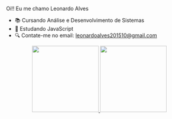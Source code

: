 Oi!! Eu me chamo Leonardo Alves

- 📚 Cursando Análise e Desenvolvimento de Sistemas
- 🌱 Estudando JavaScript
- 🔍 Contate-me no email: leonardoalves201510@gmail.com
<div align="center">
  
  <div align="center">
  <a href="https://github.com/rafaballerini">
  <img height="180em" src="https://github-readme-stats.vercel.app/api?username=LeonardoAlves04&show_icons=true&theme=dracula&include_all_commits=true&count_private=true"/>
  <img height="180em" src="https://github-readme-stats.vercel.app/api/top-langs/?username=LeonardoAlves04&layout=compact&langs_count=7&theme=dracula"/>
</div>

